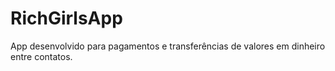 # RichGirlsApp
App desenvolvido para pagamentos e transferências de valores em dinheiro entre contatos.
